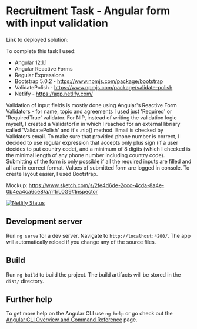 # Recruitment Task - Angular form with input validation 

Link to deployed solution: 

To complete this task I used:

* Angular 12.1.1
* Angular Reactive Forms 
* Regular Expressions
* Bootstrap 5.0.2 - https://www.npmjs.com/package/bootstrap
* ValidatePolish - https://www.npmjs.com/package/validate-polish
* Netlify - https://app.netlify.com/

Validation of input fields is mostly done using Angular's Reactive Form Validators - for name, topic and agreements I used just 'Required' or 'RequiredTrue' validator. For NIP, instead of writing the validation logic myself, I created a ValidatorFn in which I reached for an external libriary called 'ValidatePolish' and it's .nip() method. Email is checked by Validators.email. To make sure that provided phone number is correct, I decided to use regular expression that accepts only plus sign (if a user decides to put country code), and a minimum of 8 digits (which I checked is the minimal length of any phone number including country code). Submitting of the form is only possible if all the required inputs are filled and all are in correct format. Values of submitted form are logged in console. To create layout easier, I used Bootstrap.

Mockup: https://www.sketch.com/s/2fe4d6de-2ccc-4cda-8a4e-0b4ea4ca6ce8/a/m1rL0G9#Inspector

[![Netlify Status](https://api.netlify.com/api/v1/badges/fb900c3d-87f9-44cd-9bb4-98fab1e0cf4d/deploy-status)](https://app.netlify.com/sites/trui-task/deploys)

## Development server

Run `ng serve` for a dev server. Navigate to `http://localhost:4200/`. The app will automatically reload if you change any of the source files.

## Build

Run `ng build` to build the project. The build artifacts will be stored in the `dist/` directory.

## Further help

To get more help on the Angular CLI use `ng help` or go check out the [Angular CLI Overview and Command Reference](https://angular.io/cli) page.
